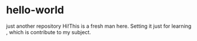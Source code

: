 # hello-world
just another repository
Hi!This is a fresh man here.
Setting it just for learning , which is contribute to my subject.
